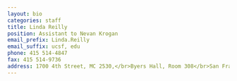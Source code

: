 ```yaml
---
layout: bio
categories: staff
title: Linda Reilly
position: Assistant to Nevan Krogan
email_prefix: Linda.Reilly
email_suffix: ucsf, edu
phone: 415 514-4847
fax: 415 514-9736
address: 1700 4th Street, MC 2530,</br>Byers Hall, Room 308</br>San Francisco, CA 94158-2530</br>
---
```


